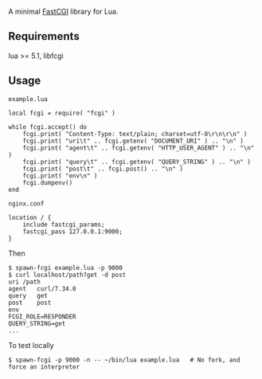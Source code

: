 A minimal [FastCGI](http://www.fastcgi.com/) library for Lua.


Requirements
------------

lua >= 5.1, libfcgi


Usage
-----

`example.lua`

	local fcgi = require( "fcgi" )
	
	while fcgi.accept() do
		fcgi.print( "Content-Type: text/plain; charset=utf-8\r\n\r\n" )
		fcgi.print( "uri\t" .. fcgi.getenv( "DOCUMENT_URI" ) .. "\n" )
		fcgi.print( "agent\t" .. fcgi.getenv( "HTTP_USER_AGENT" ) .. "\n" )
		fcgi.print( "query\t" .. fcgi.getenv( "QUERY_STRING" ) .. "\n" )
		fcgi.print( "post\t" .. fcgi.post() .. "\n" )
		fcgi.print( "env\n" )
		fcgi.dumpenv()
	end

`nginx.conf`

	location / {
		include fastcgi_params;
		fastcgi_pass 127.0.0.1:9000;
	}

Then

	$ spawn-fcgi example.lua -p 9000
	$ curl localhost/path?get -d post
	uri	/path
	agent	curl/7.34.0
	query	get
	post	post
	env
	FCGI_ROLE=RESPONDER
	QUERY_STRING=get
	...

To test locally

	$ spawn-fcgi -p 9000 -n -- ~/bin/lua example.lua   # No fork, and force an interpreter
